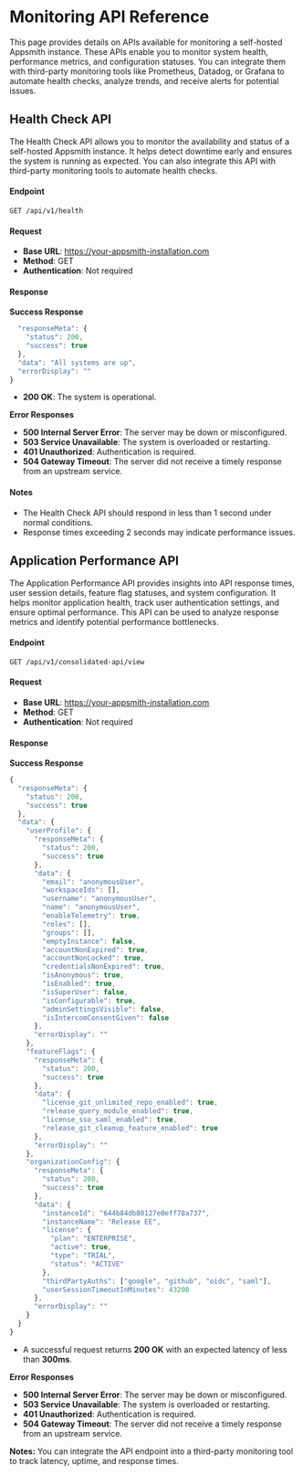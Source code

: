 # Monitoring API Reference

This page provides details on APIs available for monitoring a self-hosted Appsmith instance. These APIs enable you to monitor system health, performance metrics, and configuration statuses. You can integrate them with third-party monitoring tools like Prometheus, Datadog, or Grafana to automate health checks, analyze trends, and receive alerts for potential issues.

## Health Check API

The Health Check API allows you to monitor the availability and status of a self-hosted Appsmith instance. It helps detect downtime early and ensures the system is running as expected. You can also integrate this API with third-party monitoring tools to automate health checks.

#### Endpoint

```
GET /api/v1/health
```

#### Request

- **Base URL**: https://your-appsmith-installation.com
- **Method**: GET
- **Authentication**: Not required

#### Response

**Success Response**

```js
  "responseMeta": {
    "status": 200,
    "success": true
  },
  "data": "All systems are up",
  "errorDisplay": ""
}
```

- **200 OK**: The system is operational.

**Error Responses**

- **500 Internal Server Error**: The server may be down or misconfigured.
- **503 Service Unavailable**: The system is overloaded or restarting.
- **401 Unauthorized**: Authentication is required.
- **504 Gateway Timeout**: The server did not receive a timely response from an upstream service.
 

#### Notes

- The Health Check API should respond in less than 1 second under normal conditions.
- Response times exceeding 2 seconds may indicate performance issues.


## Application Performance API

The Application Performance API provides insights into API response times, user session details, feature flag statuses, and system configuration. It helps monitor application health, track user authentication settings, and ensure optimal performance. This API can be used to analyze response metrics and identify potential performance bottlenecks.

#### Endpoint

```
GET /api/v1/consolidated-api/view
```

#### Request

- **Base URL**: https://your-appsmith-installation.com
- **Method**: GET
- **Authentication**: Not required

#### Response

**Success Response**

```js
{
  "responseMeta": {
    "status": 200,
    "success": true
  },
  "data": {
    "userProfile": {
      "responseMeta": {
        "status": 200,
        "success": true
      },
      "data": {
        "email": "anonymousUser",
        "workspaceIds": [],
        "username": "anonymousUser",
        "name": "anonymousUser",
        "enableTelemetry": true,
        "roles": [],
        "groups": [],
        "emptyInstance": false,
        "accountNonExpired": true,
        "accountNonLocked": true,
        "credentialsNonExpired": true,
        "isAnonymous": true,
        "isEnabled": true,
        "isSuperUser": false,
        "isConfigurable": true,
        "adminSettingsVisible": false,
        "isIntercomConsentGiven": false
      },
      "errorDisplay": ""
    },
    "featureFlags": {
      "responseMeta": {
        "status": 200,
        "success": true
      },
      "data": {
        "license_git_unlimited_repo_enabled": true,
        "release_query_module_enabled": true,
        "license_sso_saml_enabled": true,
        "release_git_cleanup_feature_enabled": true
      },
      "errorDisplay": ""
    },
    "organizationConfig": {
      "responseMeta": {
        "status": 200,
        "success": true
      },
      "data": {
        "instanceId": "644b84db80127e0eff78a737",
        "instanceName": "Release EE",
        "license": {
          "plan": "ENTERPRISE",
          "active": true,
          "type": "TRIAL",
          "status": "ACTIVE"
        },
        "thirdPartyAuths": ["google", "github", "oidc", "saml"],
        "userSessionTimeoutInMinutes": 43200
      },
      "errorDisplay": ""
    }
  }
}
```

- A successful request returns **200 OK** with an expected latency of less than **300ms**.


**Error Responses**

- **500 Internal Server Error**: The server may be down or misconfigured.
- **503 Service Unavailable**: The system is overloaded or restarting.
- **401 Unauthorized**: Authentication is required.
- **504 Gateway Timeout**: The server did not receive a timely response from an upstream service.
 
**Notes:** You can integrate the API endpoint into a third-party monitoring tool to track latency, uptime, and response times.


